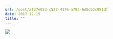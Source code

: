 ```yaml
---
url: /post/af37e053-c522-4176-a793-6d0cb3c081df
date: 2017-12-15
title: ""
---
```


<img class="img-fluid" img src="/41ed77bcf8.jpg" />